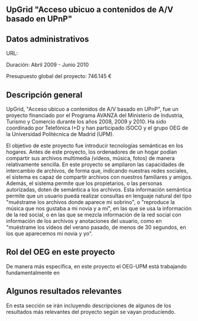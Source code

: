 ## UpGrid "Acceso ubicuo a contenidos de A/V basado en UPnP"

## Datos administrativos
URL:

Duración: Abril 2009 - Junio 2010

Presupuesto global del proyecto: 746.145 €

## Descripción general

UpGrid, "Acceso ubicuo a contenidos de A/V basado en UPnP",  fue un proyecto financiado por el Programa AVANZA del Ministerio de Industria, Turismo y Comercio durante los años 2008, 2009 y 2010. Ha sido coordinado por Telefónica I+D y han participado iSOCO y el grupo OEG de la Universidad Politécnica de Madrid (UPM). 

El objetivo de este proyecto fue introducir tecnologías semánticas en los hogares. Antes de este proyecto, los ordenadores de un hogar podían compartir sus archivos multimedia (vídeos, música, fotos) de manera relativamente sencilla. En este proyecto se ampliaron las capacidades de intercambio de archivos, de forma que, indicando nuestras redes sociales, el sistema es capaz de compartir archivos con nuestros familiares y amigos. Además, el sistema permite que los propietarios, o las personas autorizadas, doten de semántica a los archivos. Esta información semántica permite que un usuario pueda realizar consultas en lenguaje natural del tipo "muéstrame los archivos donde aparece mi sobrino", o "reproduce la música que nos gustaba a mi novia y a mí", en las que se usa la información de la red social, o en las que se mezcla información de la red social con información de los archivos y anotaciones del usuario, como en "muéstrame los vídeos del verano pasado, de menos de 30 segundos, en los que aparecemos mi novia y yo".



## Rol del OEG en este proyecto

De manera más específica, en este proyecto el OEG-UPM está trabajando fundamentalmente en 

## Algunos resultados relevantes
En esta sección se irán incluyendo descripciones de algunos de los resultados más relevantes del proyecto según se vayan produciendo.